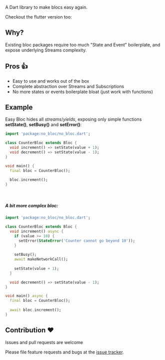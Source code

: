 A Dart library to make blocs easy again.

Checkout the flutter version too: 

## Why?
Existing bloc packages require too much "State and Event" boilerplate, and expose underlying Streams complexity.

## Pros 👍
- Easy to use and works out of the box
- Complete abstraction over Streams and Subscriptions
- No more states or events boilerplate bloat (just work with functions)

## Example
Easy Bloc hides all *streams*/*yields*, exposing only simple functions **setState()**, **setBusy()** and **setError()**:

```dart
import 'package:no_bloc/no_bloc.dart';

class CounterBloc extends Bloc {
  void increment() => setState(value + 1);
  void decrement() => setState(value - 1);
}

void main() {
  final bloc = CounterBloc();
  
  bloc.increment();
}
```

&nbsp; 

##### A bit more complex bloc:
```dart
import 'package:no_bloc/no_bloc.dart';

class CounterBloc extends Bloc {
  void increment() async {
    if (value >= 10) {
      setError(StateError('Counter cannot go beyond 10'));
    }
    
    setBusy();
    await makeNetworkCall();
    
    setState(value + 1);
  }

  void decrement() => setState(value - 1);
}

void main() async {
  final bloc = CounterBloc();
  
  await bloc.increment();
}
```


## Contribution ❤
Issues and pull requests are welcome

Please file feature requests and bugs at the [issue tracker][tracker].

[tracker]: http://example.com/issues/replaceme
